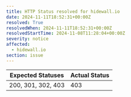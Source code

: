 ```yaml
---
title: HTTP Status resolved for hidewall.io
date: 2024-11-11T18:52:31+00:00Z
resolved: True
resolvedWhen: 2024-11-11T18:52:31+00:00Z
resolvedStartTime: 2024-11-08T11:28:04+00:00Z
severity: notice
affected:
  - hidewall.io
section: issue
---
```


| Expected Statuses | Actual Status  |
|-------------------|----------------|
| 200, 301, 302, 403 | 403 |
